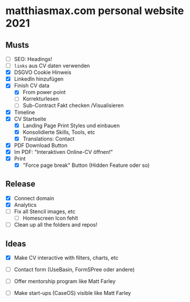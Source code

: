 # matthiasmax.com personal website 2021

## Musts

- [ ] SEO: Headings!
- [ ] `links` aus CV daten verwenden
- [x] DSGVO Cookie Hinweis
- [x] LinkedIn hinzufügen
- [x] Finish CV data
  - [x] From power point
  - [ ] Korrekturlesen
  - [ ] Sub-Contract Fakt checken /Visualisieren
- [x] Timeline
- [x] CV Startseite
  - [x] Landing Page Print Styles und einbauen
  - [x] Konsolidierte Skills, Tools, etc
  - [x] Translations: Contact
- [x] PDF Download Button
- [x] Im PDF: "Interaktiven Online-CV öffnen!"
- [x] Print
  - [x] "Force page break" Button (Hidden Feature oder so)

## Release

- [x] Connect domain
- [x] Analytics
- [ ] Fix all Stencil images, etc
  - [ ] Homescreen Icon fehlt
- [ ] Clean up all the folders and repos!

## Ideas

- [x] Make CV interactive with filters, charts, etc
- [ ] Contact form (UseBasin, FormSPree oder andere)
- [ ] Offer mentorship program like Matt Farley
- [ ] Make start-ups (CaseOS) visible like Matt Farley


